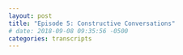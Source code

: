 ```yaml
---
layout: post
title: "Episode 5: Constructive Conversations"
# date: 2018-09-08 09:35:56 -0500
categories: transcripts
---
```

